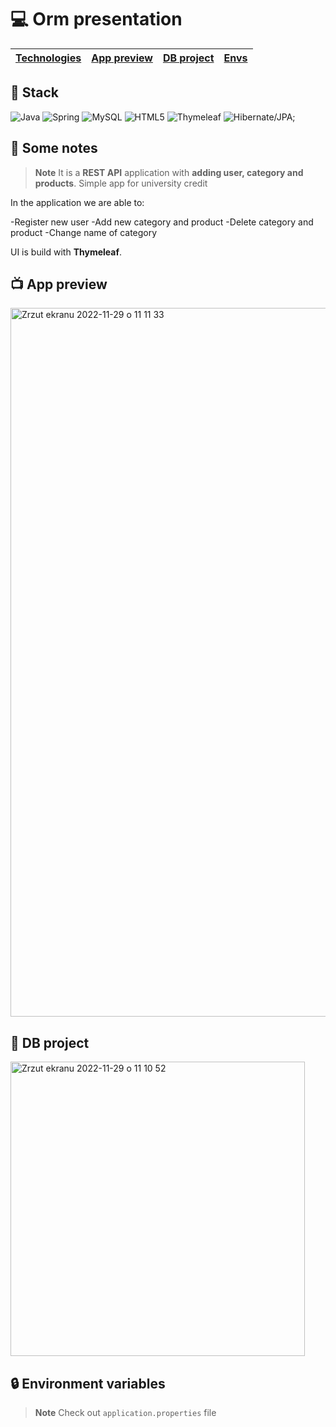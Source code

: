 # 💻 Orm presentation

| [Technologies](#-stack) | [App preview](#-app-preview) |[DB project](#-DB-project) | [Envs](#-environment-variables) |
| ----------------------- | ---------------------------- | ------------------------- | ------------------------------- |

## 🔧 Stack

![Java](https://img.shields.io/badge/java-%23ED8B00.svg?style=for-the-badge&logo=java&logoColor=white) ![Spring](https://img.shields.io/badge/spring-%236DB33F.svg?style=for-the-badge&logo=spring&logoColor=white) ![MySQL](https://img.shields.io/badge/mysql-%2300f.svg?style=for-the-badge&logo=mysql&logoColor=white) ![HTML5](https://img.shields.io/badge/html5-%23E34F26.svg?style=for-the-badge&logo=html5&logoColor=white) ![Thymeleaf](https://img.shields.io/badge/Thymeleaf-%23005C0F.svg?style=for-the-badge&logo=Thymeleaf&logoColor=white) 
![Hibernate/JPA](https://img.shields.io/badge/-Hibernate%2FJPA-informational);

## 📄 Some notes

> **Note** It is a **REST API** application with **adding user, category and products**. Simple app for university credit

In the application we are able to:

-Register new user
-Add new category and product
-Delete category and product
-Change name of category

UI is build with **Thymeleaf**.

## 📺 App preview

<img width="1134" alt="Zrzut ekranu 2022-11-29 o 11 11 33" src="https://user-images.githubusercontent.com/75738398/204501330-8091915a-92f7-4f19-ae9c-178eddd26744.png">

## 🧳 DB project

<img width="471" alt="Zrzut ekranu 2022-11-29 o 11 10 52" src="https://user-images.githubusercontent.com/75738398/204501146-742c472e-9973-4b0a-845d-7993cd2ed6c2.png">

## 🔒 Environment variables

> **Note** Check out `application.properties` file
